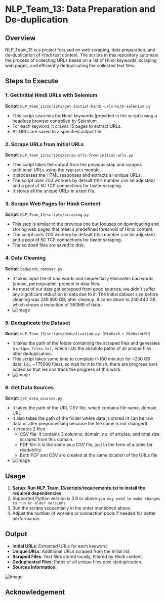 # NLP_Team_13: Data Preparation and De-duplication

## Overview
NLP_Team_13 is a project focused on web scraping, data preparation, and de-duplication of Hindi text content. The scripts in this repository automate the process of collecting URLs based on a list of Hindi keywords, scraping web pages, and efficiently deduplicating the collected text files.

## Steps to Execute

### 1. Get Initial Hindi URLs with Selenium
**Script**: `NLP_Team_13/scripts/get-initial-hindi-urls-with-selenium.py`

- This script searches for Hindi keywords (provided in the script) using a headless browser controlled by Selenium.
- For each keyword, it crawls 15 pages to extract URLs.
- All URLs are saved to a specified output file.

### 2. Scrape URLs from Initial URLs
**Script**: `NLP_Team_13/scripts/scrap-urls-from-initial-urls.py`

- This script takes the output from the previous step and scrapes additional URLs using the `requests` module.
- It processes the HTML responses and extracts all unique URLs.
- The script uses 200 workers by default (this number can be adjusted) and a pool of 50 TCP connections for faster scraping.
- It stores all the unique URLs in a text file.

### 3. Scrape Web Pages for Hindi Content
**Script**: `NLP_Team_13/scripts/scraping.py`

- This step is similar to the previous one but focuses on downloading and storing web pages that meet a predefined threshold of Hindi content.
- The script uses 200 workers by default (this number can be adjusted) and a pool of 50 TCP connections for faster scraping.
- The scraped files are saved to disk.

### 4. Data Cleaning
**Script**: `badwords_remover.py`

- It takes input file of bad words and sequentially eliminates bad words (abuse, pornographic, present in data files.
- As most of our data got scrapped from good sources, we didn't suffer any significant reduction in data due to it.
The initial dataset size before cleaning was 249.800 GB; after cleanup, it came down to 249.440 GB, which shows a reduction of 360MB of data
- ![image](https://github.com/user-attachments/assets/df9c726b-1619-4949-9402-88f646870f61)


### 5. Deduplicate the Dataset
**Script**: `NLP_Team_13/scripts/deduplication.py (MinHash + MinHashLSH)`

- It takes the path of the folder containing the scraped files and generates a `unique_files.txt,` which lists the absolute paths of all unique files after deduplication.
- This script takes some time to complete (~100 minutes for ~250 GB data, i.e., ~775000 files), so wait for it to finish; there are progress bars added so that we can track the progress of this work.
- ![image](https://github.com/user-attachments/assets/76b53016-39ab-466e-9155-d33543acf187)

### 6. Get Data Sources
**Script**: `get_data_sources.py`

- It takes the path of the URL CSV file, which contains file name, domain, URL
- It also takes the path of the folder where data is stored (it can be raw data or after preprocessing because the file name is not changed)
- It creates 2 files
  - CSV file: it contains 3 columns, domain, no. of articles, and total size scraped from this domain.
  - PDF file: it is the same as a CSV file, just in the form of a table for readability
  - Both PDF and CSV are created at the same location of the URLs file
- ![image](https://github.com/user-attachments/assets/e49ad47e-ae5c-4690-b294-210084d19e57)


## Usage
1. **Setup: Run NLP_Team_13/scripts/requirements.txt to install the required dependencies.**
2. Supported Python version is 3.8 or above `you may need to make changes to run on older versions`
3. Run the scripts sequentially in the order mentioned above.
4. Adjust the number of workers or connection pools if needed for better performance.

## Output
- **Initial URLs**: Extracted URLs for each keyword.
- **Unique URLs**: Additional URLs scraped from the initial list.
- **Scraped Files**: Text files stored locally, filtered by Hindi content.
- **Deduplicated Files**: Paths of all unique files post-deduplication.
- **Sources Information**: 

![image](https://github.com/user-attachments/assets/15b23d0c-3c65-4cb6-83ba-5fe54fa34217)


## Acknowledgement


